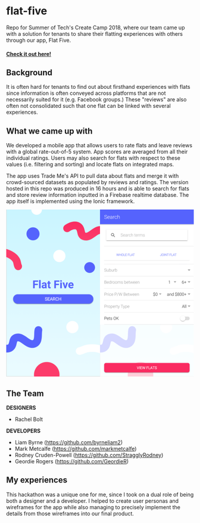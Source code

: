 # flat-five

Repo for Summer of Tech's Create Camp 2018, where our team came up with a solution for tenants to share their flatting experiences with others through our app, Flat Five.

#### [Check it out here!](https://markmetcalfe.io/flatfive)

## Background

It is often hard for tenants to find out about firsthand experiences with flats since information is often conveyed across platforms that are not necessarily suited for it (e.g. Facebook groups.) These "reviews" are also often not consolidated such that one flat can be linked with several experiences.

## What we came up with

We developed a mobile app that allows users to rate flats and leave reviews with a global rate-out-of-5 system. App scores are averaged from all their individual ratings. Users may also search for flats with respect to these values (i.e. filtering and sorting) and locate flats on integrated maps.

The app uses Trade Me's API to pull data about flats and merge it with crowd-sourced datasets as populated by reviews and ratings. The version hosted in this repo was produced in 16 hours and is able to search for flats and store review information inputted in a Firebase realtime database. The app itself is implemented using the Ionic framework.

<img src="resources/media/sshot1.png" width="50%" height="50%"><img src="resources/media/sshot2.png" width="50%" height="50%">

## The Team

**DESIGNERS**
- Rachel Bolt

**DEVELOPERS**
- Liam Byrne (https://github.com/byrneliam2)
- Mark Metcalfe (https://github.com/markmetcalfe)
- Rodney Cruden-Powell (https://github.com/StragglyRodney)
- Geordie Rogers (https://github.com/GeordieR)

## My experiences

This hackathon was a unique one for me, since I took on a dual role of being both a designer and a developer. I helped to create user personas and wireframes for the app while also managing to precisely implement the details from those wireframes into our final product.
